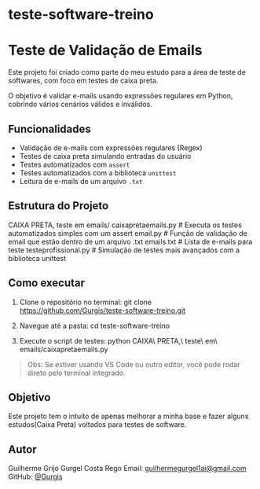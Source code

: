 # teste-software-treino

# Teste de Validação de Emails

Este projeto foi criado como parte do meu estudo para a área de teste de softwares, com foco em testes de caixa preta.

O objetivo é validar e-mails usando expressões regulares em Python, cobrindo vários cenários válidos e inválidos.

##  Funcionalidades

- Validação de e-mails com expressões regulares (Regex)
- Testes de caixa preta simulando entradas do usuário
- Testes automatizados com `assert`
- Testes automatizados com a biblioteca `unittest`
- Leitura de e-mails de um arquivo `.txt`

##  Estrutura do Projeto

CAIXA PRETA, teste em emails/
caixapretaemails.py       # Executa os testes automatizados simples com um assert
email.py                  # Função de validação de email que estão dentro de um arquivo .txt
emails.txt                # Lista de e-mails para teste
testeprofissional.py      # Simulação de testes mais avançados com a biblioteca unittest


##  Como executar

1. Clone o repositório no terminal:
git clone https://github.com/Gurgis/teste-software-treino.git


2. Navegue até a pasta:
cd teste-software-treino


3. Execute o script de testes:
python CAIXA\ PRETA,\ teste\ em\ emails/caixapretaemails.py


> Obs: Se estiver usando VS Code ou outro editor, você pode rodar direto pelo terminal integrado.

##  Objetivo

Este projeto tem o intuito de apenas melhorar a minha base e fazer alguns estudos(Caixa Preta) voltados para testes de software.

##  Autor

Guilherme Grijo Gurgel Costa Rego 
Email: guilhermegurgel1ai@gmail.com  
GitHub: [@Gurgis](https://github.com/Gurgis)

